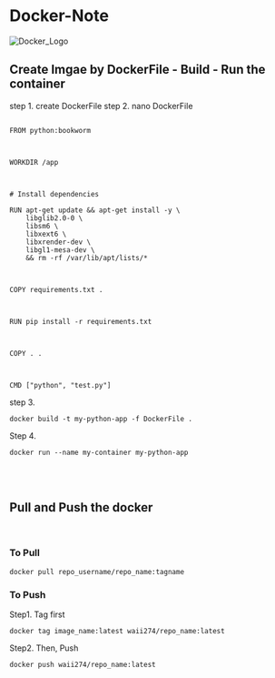 # Docker-Note

![Docker_Logo]("https://github.com/Zinwaiyan274/Docker-Note/blob/1e38dbe912a5eff57b856a6146fc42fba0fef6c2/Docker-Logo_Horizontel_279x131.b8a5c41e56b77706656d61080f6a0217a3ba356d%20(1).png")


## Create Imgae by DockerFile - Build - Run the container


step 1. create DockerFile
step 2. nano DockerFile

```
 
FROM python:bookworm

 

WORKDIR /app

 

# Install dependencies

RUN apt-get update && apt-get install -y \
    libglib2.0-0 \
    libsm6 \
    libxext6 \
    libxrender-dev \
    libgl1-mesa-dev \
    && rm -rf /var/lib/apt/lists/*

 

COPY requirements.txt .

 

RUN pip install -r requirements.txt

 

COPY . .

 

CMD ["python", "test.py"]
```



step 3.  

```
docker build -t my-python-app -f DockerFile .
```

Step 4.


```
docker run --name my-container my-python-app

```
</br>
</br>



## Pull and Push the docker 

</br>


### To Pull

```
docker pull repo_username/repo_name:tagname
```

### To Push


Step1. Tag first

```
docker tag image_name:latest waii274/repo_name:latest
```

Step2. Then, Push

```
docker push waii274/repo_name:latest
```



